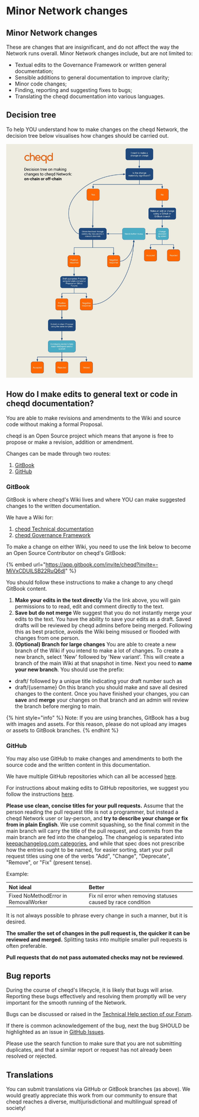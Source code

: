 # Minor Network changes

## **Minor Network changes**

These are changes that are insignificant, and do not affect the way the Network runs overall. Minor Network changes include, but are not limited to:

* Textual edits to the Governance Framework or written general documentation;
* Sensible additions to general documentation to improve clarity;
* Minor code changes;
* Finding, reporting and suggesting fixes to bugs;
* Translating the cheqd documentation into various languages.

## Decision tree

To help YOU understand how to make changes on the cheqd Network, the decision tree below visualises how changes should be carried out.

![Decision tree for Network Governance](../.gitbook/assets/on-chain-vs-off-chain-decision-tree-1-.jpg)

## How do I make edits to general text or code in cheqd documentation?

You are able to make revisions and amendments to the Wiki and source code without making a formal Proposal.

cheqd is an Open Source project which means that anyone is free to propose or make a revision, addition or amendment.

Changes can be made through two routes:

1. [GitBook](https://docs.cheqd.io/governance/)
2. [GitHub](https://github.com/cheqd)

### GitBook

GitBook is where cheqd's Wiki lives and where YOU can make suggested changes to the written documentation.

We have a Wiki for:

1. [cheqd Technical documentation](https://docs.cheqd.io/node/)
2. [cheqd Governance Framework](https://docs.cheqd.io/governance/)

To make a change on either Wiki, you need to use the link below to become an Open Source Contributor on cheqd's GitBook:

{% embed url="https://app.gitbook.com/invite/cheqd?invite=-MiVxCDUlLSB22RuQ6dl" %}

You should follow these instructions to make a change to any cheqd GitBook content.

1. **Make your edits in the text directly**  Via the link above, you will gain permissions to to read, edit and comment directly to the text. 
2. **Save but do not merge**  We suggest that you do not instantly merge your edits to the text. You have the ability to save your edits as a draft.   Saved drafts will be reviewed by cheqd admins before being merged.   Following this as best practice, avoids the Wiki being misused or flooded with changes from one person. 
3. **\(Optional\) Branch for large changes**  You are able to create a new branch of the Wiki if you intend to make a lot of changes.  To create a new branch, select 'New' followed by 'New variant'. This will create a branch of the main Wiki at that snapshot in time.  Next you need to **name your new branch**.  You should use the prefix:

* draft/  followed by a unique title indicating your draft number such as 
* draft/{username}  On this branch you should make and save all desired changes to the content.  Once you have finished your changes, you can **save** and **merge** your changes on that branch and an admin will review the branch before merging to main.

{% hint style="info" %}
Note: If you are using branches, GitBook has a bug with images and assets. For this reason, please do not upload any images or assets to GitBook branches. 
{% endhint %}

### GitHub

You may also use GitHub to make changes and amendments to both the source code and the written content in this documentation.  
  
We have multiple GitHub repositories which can all be accessed [here](https://github.com/cheqd).  
  
For instructions about making edits to GitHub repositories, we suggest you follow the instructions [here](https://docs.github.com/en/repositories/working-with-files/managing-files/editing-files). 

**Please use clean, concise titles for your pull requests.** Assume that the person reading the pull request title is not a programmer, but instead a cheqd Network user or lay-person, and **try to describe your change or fix from in plain English**. We use commit squashing, so the final commit in the main branch will carry the title of the pull request, and commits from the main branch are fed into the changelog. The changelog is separated into [keepachangelog.com categories](https://keepachangelog.com/en/1.0.0/), and while that spec does not prescribe how the entries ought to be named, for easier sorting, start your pull request titles using one of the verbs "Add", "Change", "Deprecate", "Remove", or "Fix" \(present tense\).

Example:

| Not ideal | Better |
| :--- | :--- |
| Fixed NoMethodError in RemovalWorker | Fix nil error when removing statuses caused by race condition |

It is not always possible to phrase every change in such a manner, but it is desired.

**The smaller the set of changes in the pull request is, the quicker it can be reviewed and merged.** Splitting tasks into multiple smaller pull requests is often preferable.

**Pull requests that do not pass automated checks may not be reviewed**.

## Bug reports

During the course of cheqd's lifecycle, it is likely that bugs will arise. Reporting these bugs effectively and resolving them promptly will be very important for the smooth running of the Network.

Bugs can be discussed or raised in the [Technical Help section of our Forum](https://github.com/cheqd/cheqd-node/discussions/categories/technical-help).

If there is common acknowledgement of the bug, next the bug SHOULD be highlighted as an issue in [GitHub Issues](https://github.com/cheqd/cheqd-node/issues).

Please use the search function to make sure that you are not submitting duplicates, and that a similar report or request has not already been resolved or rejected.

## Translations

You can submit translations via GitHub or GitBook branches \(as above\). We would greatly appreciate this work from our community to ensure that cheqd reaches a diverse, multijurisdictional and multilingual spread of society!

